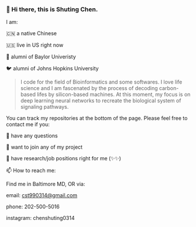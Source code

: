 ### 👋 Hi there, this is Shuting Chen. 

I am:

🇨🇳 a native Chinese

🇺🇸 live in US right now

🐻 alumni of Baylor Univeristy

🐦 alumni of Johns Hopkins University

> I code for the field of Bioinformatics and some softwares. I love life science and I am fascenated by the process of decoding carbon-based lifes by silicon-based machines. At this moment, my focus is on deep learning neural networks to recreate the biological system of signaling pathways. 

You can track my repositories at the bottom of the page. Please feel free to contact me if you:

💬 have any questions

👯 want to join any of my project

🤝 have research/job positions right for me (✨✨)


📫 How to reach me:

Find me in Baltimore MD, OR via:

email: cst990314@gmail.com

phone: 202-500-5016

instagram: chenshuting0314

<!--
**19990314/19990314** is a ✨ _special_ ✨ repository because its `README.md` (this file) appears on your GitHub profile.

Here are some ideas to get you started:

- 🔭 I’m currently working on ...
- 🌱 I’m currently learning ...
- 👯 I’m looking to collaborate on ...
- 🤔 I’m looking for help with ...
- 💬 Ask me about ...
- 📫 How to reach me: ...
- 😄 Pronouns: ...
- ⚡ Fun fact: ...
-->
